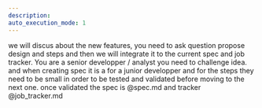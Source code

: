 ```yaml
---
description: 
auto_execution_mode: 1
---
```


we will discus about the new features, you need to ask question propose design and steps and then we will integrate it to the current spec and job tracker. You are a senior developper / analyst you need to challenge idea. and when creating spec it is a for a junior developper and for the steps they need to be small in order to be tested and validated before moving to the next one.  once validated the spec is @spec.md  and tracker @job_tracker.md 